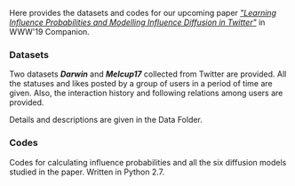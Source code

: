 Here provides the datasets and codes for our upcoming paper [*"Learning Influence Probabilities and Modelling Influence Diffusion in Twitter"*](https://doi.org/10.1145/3308560.3316701) in WWW'19 Companion.

### Datasets
Two datasets ***Darwin*** and ***Melcup17*** collected from Twitter are provided. All the statuses and likes posted by a group of users in a period of time are given. Also, the interaction history and following relations among users are provided.

Details and descriptions are given in the Data Folder.

### Codes
Codes for calculating influence probabilities and all the six diffusion models studied in the paper. Written in Python 2.7.
